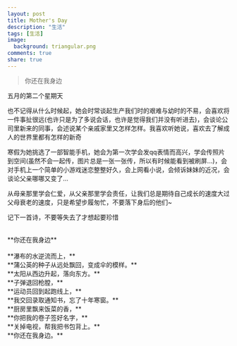 ```yaml
---
layout: post
title: Mother's Day
description: "生活"
tags: [生活]
image:
  background: triangular.png
comments: true
share: true
---
```


>你还在我身边

五月的第二个星期天

也不记得从什么时候起，她会时常谈起生产我们时的艰难与幼时的不易，会喜欢将一件事扯很远(也许只是为了多说会话，也许是觉得我们并没有听进去)，会谈论公司里新来的同事，会述说某个亲戚家里又怎样怎样。我喜欢听她说，喜欢去了解成人的世界里都有怎样的新奇

<!--more-->

寒假为她挑选了一部智能手机，她会为第一次学会发qq表情而高兴，学会传照片到空间(虽然不会一起传，图片总是一张一张传，所以有时候能看到被刷屏...)，会对手机上一个简单的小游戏迷恋整整好久，会上网看小说，会倾诉妹妹的近况，会谈论父亲哪哪又变了...

从母亲那里学会仁爱，从父亲那里学会责任，让我们总是期待自己成长的速度大过父母衰老的速度，只是希望步履匆忙，不要落下身后的他们~

记下一首诗，不要等失去了才想起要珍惜

<br  />
**你还在我身边**<br  />
<br  />
**瀑布的水逆流而上，**<br  />
**蒲公英的种子从远处飘回，变成伞的模样。**<br  />
**太阳从西边升起，落向东方。**<br  />
**子弹退回枪膛，**<br  />
**运动员回到起跑线上，**<br  />
**我交回录取通知书，忘了十年寒窗。**<br  />
**厨房里飘来饭菜的香，**<br  />
**你把我的卷子签好名字，**<br  />
**关掉电视，帮我把书包背上。**<br  />
**你还在我身边。**